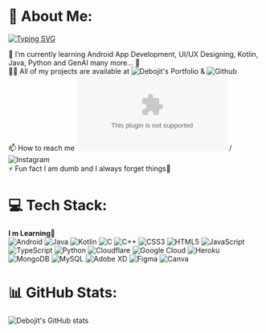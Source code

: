 # 💫 About Me:
[![Typing SVG](https://readme-typing-svg.demolab.com?font=Fira+Code&duration=2000&pause=500&color=F75A5A&random=false&width=435&lines=Android+Developer;GenAI;Web+Developer)](https://git.io/typing-svg)

🌱 I’m currently learning Android App Development, UI/UX Designing, Kotlin, Java, Python and GenAI many more... 🤭<br>👨‍💻 All of my projects are available at ![Debojit's Portfolio](https://debojit-mitra.github.io) & ![Github](https://github.com/Debojit-mitra)<br>📫 How to reach me ![Email Me](mailto:bunny16github@gmail.com) / ![Instagram](https://instagram.com/its_me_debojit) <br>⚡ Fun fact I am dumb and I always forget things😬

# 💻 Tech Stack:
<b>I m Learning😬</b><br>
![Android](https://img.shields.io/badge/Android-green?style=flat&logo=android&logoColor=white) ![Java](https://img.shields.io/badge/java-%23ED8B00.svg?style=flat&logo=java&logoColor=white) ![Kotlin](https://img.shields.io/badge/kotlin-%230095D5.svg?style=flat&logo=kotlin&logoColor=white) ![C](https://img.shields.io/badge/c-%2300599C.svg?style=flat&logo=c&logoColor=white) ![C++](https://img.shields.io/badge/c++-%2300599C.svg?style=flat&logo=c%2B%2B&logoColor=white) ![CSS3](https://img.shields.io/badge/css3-%231572B6.svg?style=flat&logo=css3&logoColor=white) ![HTML5](https://img.shields.io/badge/html5-%23E34F26.svg?style=flat&logo=html5&logoColor=white) ![JavaScript](https://img.shields.io/badge/javascript-%23323330.svg?style=flat&logo=javascript&logoColor=%23F7DF1E) ![TypeScript](https://img.shields.io/badge/typescript-%23007ACC.svg?style=flat&logo=typescript&logoColor=white) ![Python](https://img.shields.io/badge/python-3670A0?style=flat&logo=python&logoColor=ffdd54) ![Cloudflare](https://img.shields.io/badge/Cloudflare-F38020?style=flat&logo=Cloudflare&logoColor=white) ![Google Cloud](https://img.shields.io/badge/Google%20Cloud-%234285F4.svg?style=flat&logo=google-cloud&logoColor=white) ![Heroku](https://img.shields.io/badge/heroku-%23430098.svg?style=flat&logo=heroku&logoColor=white) ![MongoDB](https://img.shields.io/badge/MongoDB-%234ea94b.svg?style=flat&logo=mongodb&logoColor=white) ![MySQL](https://img.shields.io/badge/mysql-%2300f.svg?style=flat&logo=mysql&logoColor=white) ![Adobe XD](https://img.shields.io/badge/Adobe%20XD-470137?style=flat&logo=Adobe%20XD&logoColor=#FF61F6) 	![Figma](https://img.shields.io/badge/figma-%23F24E1E.svg?style=flat&logo=figma&logoColor=white) ![Canva](https://img.shields.io/badge/Canva-%2300C4CC.svg?style=flat&logo=Canva&logoColor=white)
# 📊 GitHub Stats:
![Debojit's GitHub stats](https://github-readme-stats.vercel.app/api?username=Debojit-mitra&show_icons=true&theme=transparent)

